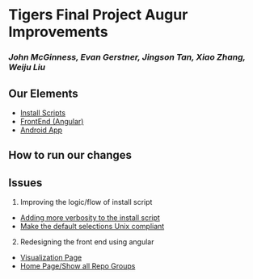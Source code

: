 # Tigers Final Project Augur Improvements
### *John McGinness, Evan Gerstner, Jingson Tan, Xiao Zhang, Weiju Liu*

## Our Elements
- [Install Scripts](https://github.com/JasonJOCKKY/augur-Tiger/tree/master/scripts)
- [FrontEnd (Angular)](https://github.com/JasonJOCKKY/augur-Tiger/tree/master/frontend)
- [Android App](https://github.com/Ulincsys/Augur-View)

## How to run our changes


## Issues
1. Improving the logic/flow of install script
  * [Adding more verbosity to the install script](https://github.com/JasonJOCKKY/augur-Tiger/issues/4)
  * [Make the default selections Unix compliant](https://github.com/JasonJOCKKY/augur-Tiger/issues/5)
2. Redesigning the front end using angular
  * [Visualization Page](https://github.com/JasonJOCKKY/augur-Tiger/issues/3)
  * [Home Page/Show all Repo Groups](https://github.com/JasonJOCKKY/augur-Tiger/issues/9)
 
  
